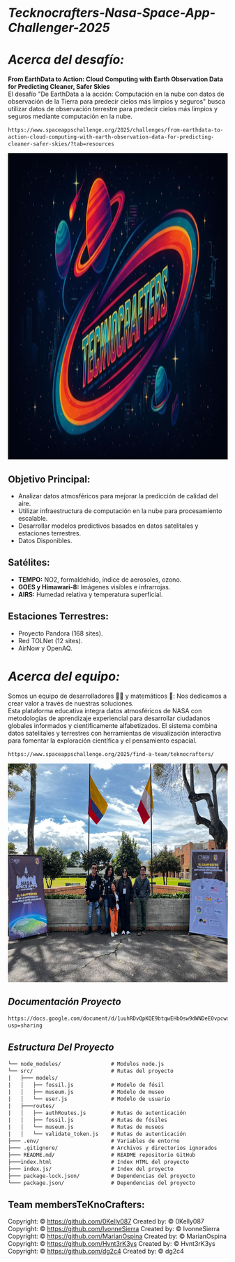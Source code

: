# *Tecknocrafters-Nasa-Space-App-Challenger-2025*



<!-- <p align="center">
  <video src="Assets/Ilustration-challenge.png" width=400">
<p/> -->

# *Acerca del desafío:*
**From EarthData to Action: Cloud Computing with Earth Observation Data for Predicting Cleaner, Safer Skies**\
El desafío "De EarthData a la acción: Computación en la nube con datos de observación de la Tierra para predecir cielos más limpios y seguros" busca utilizar datos 
de observación terrestre para predecir cielos más limpios y seguros mediante computación en la nube.

    https://www.spaceappschallenge.org/2025/challenges/from-earthdata-to-action-cloud-computing-with-earth-observation-data-for-predicting-cleaner-safer-skies/?tab=resources

<p align="center">
  <img width="700" height="700" src="Assets/Tecknocrafters-Banner.png" alt="Logo-Tecknocrafters">
</p>

## **Objetivo Principal:**
  - Analizar datos atmosféricos para mejorar la predicción de calidad del aire.
  - Utilizar infraestructura de computación en la nube para procesamiento escalable.
  - Desarrollar modelos predictivos basados en datos satelitales y estaciones terrestres.
  - Datos Disponibles.

## **Satélites:**
  - **TEMPO:** NO2, formaldehído, índice de aerosoles, ozono.
  - **GOES y Himawari-8:** Imágenes visibles e infrarrojas.
  - **AIRS:** Humedad relativa y temperatura superficial.

## **Estaciones Terrestres:**
  - Proyecto Pandora (168 sites).
  - Red TOLNet (12 sites).
  - AirNow y OpenAQ.

# *Acerca del equipo:*
Somos un equipo de desarrolladores 👩‍💻 y matemáticos 🧮: Nos dedicamos a crear valor a través de nuestras soluciones.\
Esta plataforma educativa integra datos atmosféricos de NASA con metodologías de aprendizaje experiencial para desarrollar ciudadanos globales informados y científicamente alfabetizados.
El sistema combina datos satelitales y terrestres con herramientas de visualización interactiva para fomentar la exploración científica y el pensamiento espacial.

    https://www.spaceappschallenge.org/2025/find-a-team/teknocrafters/
  
<p align="center">
  <img width="750" height="500" src="Assets/Tecknocrafters-Team.jpeg" alt="Logo-Tecknocrafters">
</p>

## *Documentación Proyecto*
    https://docs.google.com/document/d/1uuhRDvQpKQE9btqwEHbOsw9dWNDeE0vpcwazzpXzLTM/edit?usp=sharing

## *Estructura Del Proyecto*
```Tecknocrafters-Nasa-Space-App-Challenger-2025/
└── node_modules/                # Modulos node.js
└── src/                         # Rutas del proyecto
|   ├─── models/                 
|   │   ├── fossil.js            # Modelo de fósil
|   │   ├── museum.js            # Modelo de museo
|   │   └── user.js              # Modelo de usuario
|   ├───routes/
|   │   ├── authRoutes.js        # Rutas de autenticación
|   │   ├── fossil.js            # Rutas de fósiles 
|   │   └── museum.js            # Rutas de museos
|   │   └── validate_token.js    # Rutas de autenticación
├─── .env/                       # Variables de entorno
├─── .gitignore/                 # Archivos y directorios ignorados
├─── README.md/                  # README repositorio GitHub
├───index.html                   # Index HTML del proyecto
├─── index.js/                   # Index del proyecto
├─── package-lock.json/          # Dependencias del proyecto
└─── package.json/               # Dependencias del proyecto
```


## **Team membersTeKnoCrafters:**

Copyright: © https://github.com/0Kelly087 Created by: © 0Kelly087\
Copyright: © https://github.com/IvonneSierra Created by: © IvonneSierra\
Copyright: © https://github.com/MarianOspina Created by: © MarianOspina\
Copyright: © https://github.com/Hvnt3rK3ys Created by: © Hvnt3rK3ys\
Copyright: © https://github.com/dg2c4 Created by: © dg2c4
